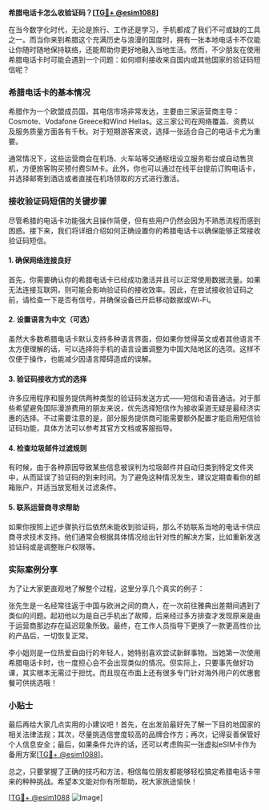 **希腊电话卡怎么收验证码？[[TG💪+ @esim1088](https://t.me/s/esim1088)]**

在当今数字化时代，无论是旅行、工作还是学习，手机都成了我们不可或缺的工具之一。而当你来到希腊这个充满历史与浪漫的国度时，拥有一张本地电话卡不仅能让你随时随地保持联络，还能帮助你更好地融入当地生活。然而，不少朋友在使用希腊电话卡时可能会遇到一个问题：如何顺利接收来自国内或其他国家的验证码短信呢？

### 希腊电话卡的基本情况

希腊作为一个欧盟成员国，其电信市场非常发达，主要由三家运营商主导：Cosmote、Vodafone Greece和Wind Hellas。这三家公司在网络覆盖、资费以及服务质量方面各有千秋。对于短期游客来说，选择一张适合自己的电话卡尤为重要。

通常情况下，这些运营商会在机场、火车站等交通枢纽设立服务柜台或自动售货机，方便旅客购买预付费SIM卡。此外，你也可以通过在线平台提前订购电话卡，并选择邮寄到酒店或者直接在机场领取的方式进行激活。

### 接收验证码短信的关键步骤

尽管希腊的电话卡功能强大且操作简便，但有些用户仍然会因为不熟悉流程而感到困惑。接下来，我们将详细介绍如何正确设置你的希腊电话卡以确保能够正常接收验证码短信。

#### 1. 确保网络连接良好

首先，你需要确认你的希腊电话卡已经成功激活并且可以正常使用数据流量。如果无法连接互联网，则可能会影响验证码的接收效率。因此，在尝试接收验证码之前，请检查一下是否有信号，并确保设备已开启移动数据或Wi-Fi。

#### 2. 设置语言为中文（可选）

虽然大多数希腊电话卡默认支持多种语言界面，但如果你觉得英文或者其他语言不太方便理解的话，可以选择将手机的语言设置调整为中国大陆地区的选项。这样不仅便于操作，也能减少因语言障碍造成的误解。

#### 3. 验证码接收方式的选择

许多应用程序和服务提供两种类型的验证码发送方式——短信和语音通话。对于那些希望避免国际漫游费用的朋友来说，优先选择短信作为接收渠道无疑是最经济实惠的选择。不过需要注意的是，部分服务提供商可能需要额外配置才能启用短信验证码功能，具体方法可以参考其官方文档或客服指导。

#### 4. 检查垃圾邮件过滤规则

有时候，由于各种原因导致某些信息被误判为垃圾邮件并自动归类到特定文件夹中，从而延误了验证码的到来时间。为了避免这种情况发生，建议定期查看你的邮箱账户，并适当放宽相关过滤条件。

#### 5. 联系运营商寻求帮助

如果你按照上述步骤执行后依然未能收到验证码，那么不妨联系当地的电话卡供应商寻求技术支持。他们通常会根据具体情况给出针对性的解决方案，比如重新发送验证码或是调整账户权限等。

### 实际案例分享

为了让大家更直观地了解整个过程，这里分享几个真实的例子：

张先生是一名经常往返于中国与欧洲之间的商人，在一次前往雅典出差期间遇到了类似的问题。起初他以为是自己手机出了故障，后来经过多方排查才发现原来是由于运营商那边存在延迟现象所致。最终，在工作人员指导下更换了一款更高性价比的产品后，一切恢复正常。

李小姐则是一位热爱自由行的年轻人，她特别喜欢尝试新鲜事物。当她第一次使用希腊电话卡时，也一度担心会不会出现类似的情况。但实际上，只要事先做好功课，其实根本无需过于担忧。而且现在市面上还有很多专门针对海外用户的优惠套餐可供挑选哦！

### 小贴士

最后再给大家几点实用的小建议吧！首先，在出发前最好先了解一下目的地国家的相关法律法规；其次，尽量挑选信誉度较高的品牌合作方；再次，记得妥善保管好个人信息安全；最后，如果条件允许的话，还可以考虑购买一张虚拟eSIM卡作为备用方案[[TG💪+ @esim1088](https://t.me/s/esim1088)]。

总之，只要掌握了正确的技巧和方法，相信每位朋友都能够轻松搞定希腊电话卡带来的种种挑战。希望本文能对你有所帮助，祝大家旅途愉快！

[[TG💪+ @esim1088](https://t.me/s/esim1088) ![Image](https://i.postimg.cc/4NQfJmqS/Snipaste-2025-05-13-00-14-12.png)]